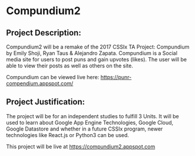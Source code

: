 # Compundium2
## Project Description:
Compundium2 will be a remake of the 2017 CSSIx TA Project: Compundium by Emily Shoji, Ryan Taus & Alejandro Zapata. Compundium is a Social media site for users to post puns and gain upvotes (likes). The user will be able to view their posts as well as others on the site. 

Compundium can be viewed live here: 
https://punr-compendium.appspot.com/

## Project Justification:
The project will be for an independent studies to fulfill 3 Units. It will be used to learn about Google App Engine Technologies, Google Cloud, Google Datastore and whether in a future CSSIx program, newer technologies like React.js or Python3 can be used.


This project will be live at https://compundium2.appspot.com
